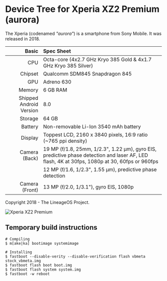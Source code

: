 # Device Tree for Xperia XZ2 Premium (aurora)
The Xperia (codenamed _"aurora"_) is a smartphone from Sony Mobile.
It was released in 2018.

| Basic                   | Spec Sheet                                                                                                                                    |
| -----------------------:|:--------------------------------------------------------------------------------------------------------------------------------------------- |
| CPU                     | Octa-core (4x2.7 GHz Kryo 385 Gold & 4x1.7 GHz Kryo 385 Silver)                                                                               |
| Chipset                 | Qualcomm SDM845 Snapdragon 845                                                                                                                |
| GPU                     | Adreno 630                                                                                                                                    |
| Memory                  | 6 GB RAM                                                                                                                                      |
| Shipped Android Version | 8.0                                                                                                                                           |
| Storage                 | 64 GB                                                                                                                                         |
| Battery                 | Non-removable Li-Ion 3540 mAh battery                                                                                                         |
| Display                 | Toppest LCD, 2160 x 3840 pixels, 16:9 ratio (~765 ppi density)                                                                                |
| Camera (Back)           | 19 MP (f/1.8, 25mm, 1/2.3", 1.22 µm), gyro EIS, predictive phase detection and laser AF, LED flash, 4K at 30fps, 1080p at 30, 60fps or 960fps |
|                         | 12 MP (f/1.6, 1/2.3", 1.55 µm), predictive phase detection                                                                                    |
| Camera (Front)          | 13 MP (f/2.0, 1/3.1"), gyro EIS, 1080p                                                                                                        |

Copyright 2018 - The LineageOS Project.

![Xperia XZ2 Premium](https://images-na.ssl-images-amazon.com/images/I/61G48YhuWmL._AC_SL1200_.jpg "Xperia XZ2 Premium")


## Temporary build instructions

```
# Compiling
$ m[ake|ka] bootimage systemimage

# Installing
$ fastboot --disable-verity --disable-verification flash vbmeta stock_vbmeta.img
$ fastboot flash boot boot.img
$ fastboot flash system system.img
$ fastboot -w reboot
```

